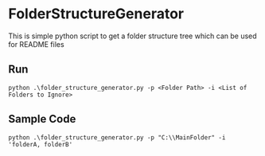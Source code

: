# FolderStructureGenerator
This is simple python script to get a folder structure tree which can be used for README files

## Run
```
python .\folder_structure_generator.py -p <Folder Path> -i <List of Folders to Ignore>

```
## Sample Code
```
python .\folder_structure_generator.py -p "C:\\MainFolder" -i 'folderA, folderB'

```
